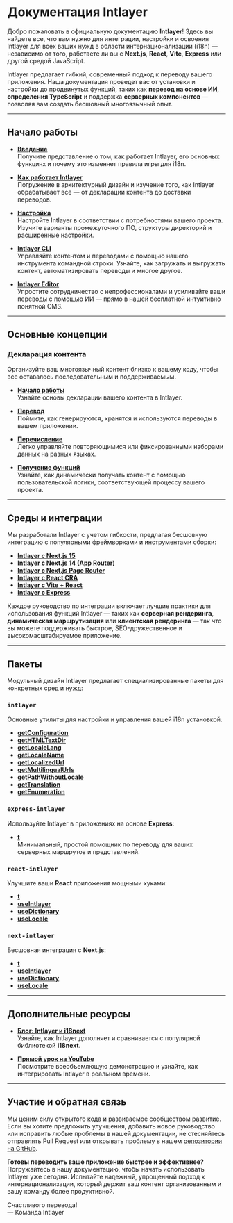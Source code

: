 # Документация Intlayer

Добро пожаловать в официальную документацию **Intlayer**! Здесь вы найдете все, что вам нужно для интеграции, настройки и освоения Intlayer для всех ваших нужд в области интернационализации (i18n) — независимо от того, работаете ли вы с **Next.js**, **React**, **Vite**, **Express** или другой средой JavaScript.

Intlayer предлагает гибкий, современный подход к переводу вашего приложения. Наша документация проведет вас от установки и настройки до продвинутых функций, таких как **перевод на основе ИИ**, **определения TypeScript** и поддержка **серверных компонентов** — позволяя вам создать бесшовный многоязычный опыт.

---

## Начало работы

- **[Введение](https://github.com/aymericzip/intlayer/blob/main/docs/ru/introduction.md)**  
  Получите представление о том, как работает Intlayer, его основных функциях и почему это изменяет правила игры для i18n.

- **[Как работает Intlayer](https://github.com/aymericzip/intlayer/blob/main/docs/ru/how_works_intlayer.md)**  
  Погружение в архитектурный дизайн и изучение того, как Intlayer обрабатывает всё — от декларации контента до доставки переводов.

- **[Настройка](https://github.com/aymericzip/intlayer/blob/main/docs/ru/configuration.md)**  
  Настройте Intlayer в соответствии с потребностями вашего проекта. Изучите варианты промежуточного ПО, структуры директорий и расширенные настройки.

- **[Intlayer CLI](https://github.com/aymericzip/intlayer/blob/main/docs/ru/intlayer_cli.md)**  
  Управляйте контентом и переводами с помощью нашего инструмента командной строки. Узнайте, как загружать и выгружать контент, автоматизировать переводы и многое другое.

- **[Intlayer Editor](https://github.com/aymericzip/intlayer/blob/main/docs/ru/intlayer_editor.md)**  
  Упростите сотрудничество с непрофессионалами и усиливайте ваши переводы с помощью ИИ — прямо в нашей бесплатной интуитивно понятной CMS.

---

## Основные концепции

### Декларация контента

Организуйте ваш многоязычный контент близко к вашему коду, чтобы все оставалось последовательным и поддерживаемым.

- **[Начало работы](https://github.com/aymericzip/intlayer/blob/main/docs/ru/dictionary/get_started.md)**  
  Узнайте основы декларации вашего контента в Intlayer.

- **[Перевод](https://github.com/aymericzip/intlayer/blob/main/docs/ru/dictionary/translation.md)**  
  Поймите, как генерируются, хранятся и используются переводы в вашем приложении.

- **[Перечисление](https://github.com/aymericzip/intlayer/blob/main/docs/ru/dictionary/enumeration.md)**  
  Легко управляйте повторяющимися или фиксированными наборами данных на разных языках.

- **[Получение функций](https://github.com/aymericzip/intlayer/blob/main/docs/ru/dictionary/function_fetching.md)**  
  Узнайте, как динамически получать контент с помощью пользовательской логики, соответствующей процессу вашего проекта.

---

## Среды и интеграции

Мы разработали Intlayer с учетом гибкости, предлагая бесшовную интеграцию с популярными фреймворками и инструментами сборки:

- **[Intlayer с Next.js 15](https://github.com/aymericzip/intlayer/blob/main/docs/ru/intlayer_with_nextjs_15.md)**
- **[Intlayer с Next.js 14 (App Router)](https://github.com/aymericzip/intlayer/blob/main/docs/ru/intlayer_with_nextjs_14.md)**
- **[Intlayer с Next.js Page Router](https://github.com/aymericzip/intlayer/blob/main/docs/ru/intlayer_with_nextjs_page_router.md)**
- **[Intlayer с React CRA](https://github.com/aymericzip/intlayer/blob/main/docs/ru/intlayer_with_create_react_app.md)**
- **[Intlayer с Vite + React](https://github.com/aymericzip/intlayer/blob/main/docs/ru/intlayer_with_vite+react.md)**
- **[Intlayer с Express](https://github.com/aymericzip/intlayer/blob/main/docs/ru/intlayer_with_express.md)**

Каждое руководство по интеграции включает лучшие практики для использования функций Intlayer — таких как **серверная рендеринга**, **динамическая маршрутизация** или **клиентская рендеринга** — так что вы можете поддерживать быстрое, SEO-дружественное и высокомасштабируемое приложение.

---

## Пакеты

Модульный дизайн Intlayer предлагает специализированные пакеты для конкретных сред и нужд:

### `intlayer`

Основные утилиты для настройки и управления вашей i18n установкой.

- **[getConfiguration](https://github.com/aymericzip/intlayer/blob/main/docs/ru/packages/intlayer/getConfiguration.md)**
- **[getHTMLTextDir](https://github.com/aymericzip/intlayer/blob/main/docs/ru/packages/intlayer/getHTMLTextDir.md)**
- **[getLocaleLang](https://github.com/aymericzip/intlayer/blob/main/docs/ru/packages/intlayer/getLocaleLang.md)**
- **[getLocaleName](https://github.com/aymericzip/intlayer/blob/main/docs/ru/packages/intlayer/getLocaleName.md)**
- **[getLocalizedUrl](https://github.com/aymericzip/intlayer/blob/main/docs/ru/packages/intlayer/getLocalizedUrl.md)**
- **[getMultilingualUrls](https://github.com/aymericzip/intlayer/blob/main/docs/ru/packages/intlayer/getMultilingualUrls.md)**
- **[getPathWithoutLocale](https://github.com/aymericzip/intlayer/blob/main/docs/ru/packages/intlayer/getPathWithoutLocale.md)**
- **[getTranslation](https://github.com/aymericzip/intlayer/blob/main/docs/ru/packages/intlayer/getTranslation.md)**
- **[getEnumeration](https://github.com/aymericzip/intlayer/blob/main/docs/ru/packages/intlayer/getEnumeration.md)**

### `express-intlayer`

Используйте Intlayer в приложениях на основе **Express**:

- **[t](https://github.com/aymericzip/intlayer/blob/main/docs/ru/packages/express-intlayer/t.md)**  
  Минимальный, простой помощник по переводу для ваших серверных маршрутов и представлений.

### `react-intlayer`

Улучшите ваши **React** приложения мощными хуками:

- **[t](https://github.com/aymericzip/intlayer/blob/main/docs/ru/packages/react-intlayer/t.md)**
- **[useIntlayer](https://github.com/aymericzip/intlayer/blob/main/docs/ru/packages/react-intlayer/useIntlayer.md)**
- **[useDictionary](https://github.com/aymericzip/intlayer/blob/main/docs/ru/packages/react-intlayer/useDictionary.md)**
- **[useLocale](https://github.com/aymericzip/intlayer/blob/main/docs/ru/packages/react-intlayer/useLocale.md)**

### `next-intlayer`

Бесшовная интеграция с **Next.js**:

- **[t](https://github.com/aymericzip/intlayer/blob/main/docs/ru/packages/next-intlayer/t.md)**
- **[useIntlayer](https://github.com/aymericzip/intlayer/blob/main/docs/ru/packages/next-intlayer/useIntlayer.md)**
- **[useDictionary](https://github.com/aymericzip/intlayer/blob/main/docs/ru/packages/next-intlayer/useDictionary.md)**
- **[useLocale](https://github.com/aymericzip/intlayer/blob/main/docs/ru/packages/next-intlayer/useLocale.md)**

---

## Дополнительные ресурсы

- **[Блог: Intlayer и i18next](https://github.com/aymericzip/intlayer/blob/main/docs/ru/intlayer_with_i18next.md)**  
  Узнайте, как Intlayer дополняет и сравнивается с популярной библиотекой **i18next**.

- **[Прямой урок на YouTube](https://youtu.be/W2G7KxuSD4c?si=GyU_KpVhr61razRw)**  
  Посмотрите всеобъемлющую демонстрацию и узнайте, как интегрировать Intlayer в реальном времени.

---

## Участие и обратная связь

Мы ценим силу открытого кода и развиваемое сообществом развитие. Если вы хотите предложить улучшения, добавить новое руководство или исправить любые проблемы в нашей документации, не стесняйтесь отправлять Pull Request или открывать проблему в нашем [репозитории на GitHub](https://github.com/aymericzip/intlayer/blob/main/docs).

**Готовы переводить ваше приложение быстрее и эффективнее?** Погружайтесь в нашу документацию, чтобы начать использовать Intlayer уже сегодня. Испытайте надежный, упрощенный подход к интернационализации, который держит ваш контент организованным и вашу команду более продуктивной.

Счастливого перевода!  
— Команда Intlayer
